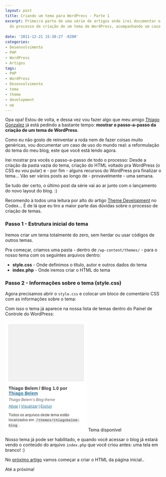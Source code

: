 ```yaml
---
layout: post
title: Criando um tema para WordPress - Parte 1
excerpt: Primeira parte de uma série de artigos onde irei documentar o passo-a-passo
  do processo de criação de um tema de WordPress, acompanhando um caso do mundo real.

date: '2011-12-21 15:30:27 -0200'
categories:
- Desenvolvimento
- PHP
- WordPress
- Artigos
tags:
- PHP
- WordPress
- Desenvolvimento
- tema
- theme
- development
- wp
---
```

Opa opa! Estou de volta, e dessa vez vou fazer algo que meu amigo [Thiago Gonzalez](http://thiagogonzalez.com/) já está pedindo a bastante tempo: <strong>mostrar o passo-a-passo da criação de um tema de WordPress</strong>.

Como eu não gosto de reinventar a roda nem de fazer coisas muito genéricas, vou documentar um caso de uso do mundo real: a reformulação do tema do meu blog, este que você está lendo agora.

Irei mostrar pra vocês o passo-a-passo de todo o processo: Desde a criação da pasta vazia do tema, criação do HTML voltado pra WordPress (o CSS eu vou pular) e - por fim - alguns recursos do WordPress pra finalizar o tema... Vão ser vários posts ao longo de - provavelmente - uma semana.

Se tudo der certo, o último post da série vai ao ar junto com o lançamento do novo layout do blog. :)

<!-- Quem quiser acompanhar o projeto está no GitHub: [https://github.com/TiuTalk/blog.thiagobelem.net](https://github.com/TiuTalk/blog.thiagobelem.net) -->

Recomendo à todos uma leitura por alto do artigo [Theme Development](http://codex.wordpress.org/Theme_Development) no Codex... É de lá que eu tiro a maior parte das dúvidas sobre o processo de criação de temas.

<h3>Passo 1 - Estrutura inicial do tema</h3>
Iremos criar um tema totalmente do zero, sem herdar ou usar códigos de outros temas.

Pra começar, criamos uma pasta - dentro de <code>/wp-content/themes/</code> - para o nosso tema com os seguintes arquivos dentro:

* **style.css** - Onde definimos o título, autor e outros dados do tema
* **index.php** - Onde iremos criar o HTML do tema

<h3>Passo 2 - Informações sobre o tema (style.css)</h3>
Agora precisamos abrir o <code>style.css</code> e colocar um bloco de comentário CSS com as informações sobre o tema:

<div data-gist-id="1506849" data-gist-show-loading="false"></div>

Com isso o tema já aparece na nossa lista de temas dentro do Painel de Controle do WordPress:

<img class="size-full wp-image-1896" title="tema-style" src="/assets/uploads/2011/12/tema-style.png" alt="" width="264" height="356" /> Tema disponível

Nosso tema já pode ser habilitado, e quando você acessar o blog já estará vendo o conteúdo do arquivo <code>index.php</code> que você criou antes: uma tela em branco! :)

No [próximo artigo](/criando-um-tema-para-wordpress-parte-2) vamos começar a criar o HTML da página inicial..

Até a próxima!

